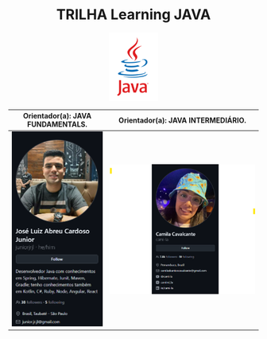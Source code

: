 <div align="center"> 
  <h1>TRILHA Learning JAVA </h1>  
   <img width="100" src="https://github.com/MarciaMoreno/Trilha_LearningJAVA/blob/main/assets/java.png?raw=true" alt="Logo java">
</div>

| Orientador(a): JAVA FUNDAMENTALS. | Orientador(a): JAVA INTERMEDIÁRIO. |
|--------------------------------------|----------------------------------------| 
| <img src="https://github.com/MarciaMoreno/Trilha_LearningJAVA/blob/main/assets/orientador.png?raw=true" alt="Professor Junior Diniz"> | <Img src="https://github.com/MarciaMoreno/Trilha_LearningJAVA/blob/main/assets/professora-camila.png?raw=true" alt="Professora Camila Cavalcante"> |

